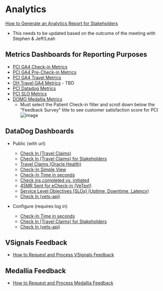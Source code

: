 # Analytics

[How to Generate an Analytics Report for Stakeholders](https://github.com/department-of-veterans-affairs/va.gov-team/blob/master/products/health-care/checkin/analytics/how-to-generate-analytics-report-for-stakeholders.md)
 - This needs to be updated based on the outcome of the meeting with Stephen & Jeff/Leah

## Metrics Dashboards for Reporting Purposes
- [PCI GA4 Check-in Metrics](https://analytics.google.com/analytics/web/#/analysis/p419143770/edit/v08dnfMeRpi0OZRusDBV9w)
- [PCI GA4 Pre-Check-in Metrics](https://analytics.google.com/analytics/web/#/analysis/p419143770/edit/fBTnZD1-T3SQ5HtcKHsT_A)
- [PCI GA4 Travel Metrics](https://analytics.google.com/analytics/web/#/analysis/p419143770/edit/tPiLrf3xTV6yL_RPS8eFEA)
- [OH Travel GA4 Metrics]() - TBD
- [PCI Datadog Metrics](https://vagov.ddog-gov.com/dashboard/be6-5ki-272?fromUser=false&refresh_mode=sliding&view=spans&from_ts=1716916715976&to_ts=1719508715976&live=true)
- [PCI SLO Metrics](https://app.ddog-gov.com/sb/afc0766e-74a2-11ec-a15a-da7ad0900007-f07231c7d8d7f3accba69b77ccf16410?refresh_mode=sliding&from_ts=1716916742233&to_ts=1719508742233&live=true)
- [DOMO Medallia Metrics](https://va-gov.domo.com/page/825663825)
  - Must select the Patient Check-in filter and scroll down below the "Feedback Survey" title to see customer satisfaction score for PCI
   ![image](https://github.com/department-of-veterans-affairs/va.gov-team/assets/86678742/a243401a-ede6-41f8-b3e4-c89cd9350e83)

## DataDog Dashboards
- Public (with url)
     - [Check In (Travel Claims)](https://app.ddog-gov.com/sb/f327ad72-c02a-11ec-a50a-da7ad0900007-3a95d2603bfb8826abb8aa81a04efd03)
     - [Check In (Travel Claims) for Stakeholders](https://app.ddog-gov.com/sb/f327ad72-c02a-11ec-a50a-da7ad0900007-a97e86a93c36244163f942ed0859de7b?refresh_mode=sliding&tpl_var_env%5B0%5D=eks-prod&from_ts=1703524114192&to_ts=1706116114192&live=true)
     - [Travel Claims (Oracle Health)](https://vagov.ddog-gov.com/dashboard/njk-mi6-mxy/travel-claims-oracle-health?fromUser=false&refresh_mode=sliding&view=spans&from_ts=1712594733353&to_ts=1712598333353&live=true)
     - [Check-In Simple View](https://app.ddog-gov.com/sb/afc0766e-74a2-11ec-a15a-da7ad0900007-656d5fd1f385d165c9ce28403df3a8c4?refresh_mode=sliding&from_ts=1703522923071&to_ts=1706114923071&live=true)
     - [Check-In Time in seconds](https://app.ddog-gov.com/sb/afc0766e-74a2-11ec-a15a-da7ad0900007-023e70fff5e0b68e7a22c36867342e09?refresh_mode=sliding&from_ts=1703523118249&to_ts=1706115118249&live=true)
     - [Check ins completed vs. initiated](https://app.ddog-gov.com/sb/f327ad72-c02a-11ec-a50a-da7ad0900007-22977a93743227c4a10bc22e38be5531)
     - [45MR Sent for eCheck-in (VeText)](https://app.ddog-gov.com/sb/e92f059a-aa2c-11ec-9c41-da7ad0900007-3b0997c27aff287795ba5d8659125f46?refresh_mode=sliding&from_ts=1707935759563&to_ts=1708540559563&live=true)
     - [Service Level Objectives (SLOs) (Uptime, Downtime, Latency)](https://app.ddog-gov.com/sb/afc0766e-74a2-11ec-a15a-da7ad0900007-f07231c7d8d7f3accba69b77ccf16410?refresh_mode=sliding&from_ts=1708884911568&to_ts=1711476911568&live=true)
     - [Check In (vets-api)](https://app.ddog-gov.com/sb/f327ad72-c02a-11ec-a50a-da7ad0900007-c10c66c6f09b417039c4512bf4d83047)
 
- Configure (requires log in)
     - [Check-In Time in seconds](https://tevi.ddog-gov.com/dashboard/x67-auh-wqv/check-in-time-metrics-in-seconds?fromUser=false&refresh_mode=sliding&view=spans&from_ts=1713100432798&to_ts=1713273232798&live=true)
     - [Check In (Travel Claims) for Stakeholders](https://vagov.ddog-gov.com/dashboard/eax-4m7-3de/check-in-travel-claims-stakeholder?fromUser=true&refresh_mode=sliding&view=spans&from_ts=1682971494000&to_ts=1714593894000&live=true)
     - [Check In (vets-api)](https://vagov.ddog-gov.com/dashboard/zps-5fk-azw/check-in-vets-api?fromUser=true&refresh_mode=sliding&view=spans&from_ts=1683563580000&to_ts=1715185980000&live=true)
       
## VSignals Feedback
- [How to Request and Process VSignals Feedback](https://github.com/department-of-veterans-affairs/va.gov-team/tree/master/products/health-care/checkin/research/VSignals)

## Medallia Feedback
- [How to Request and Process Medallia Feedback](https://github.com/department-of-veterans-affairs/va.gov-team/blob/master/products/health-care/checkin/research/Medalia/how-to-request-medalia-feedback.md)
